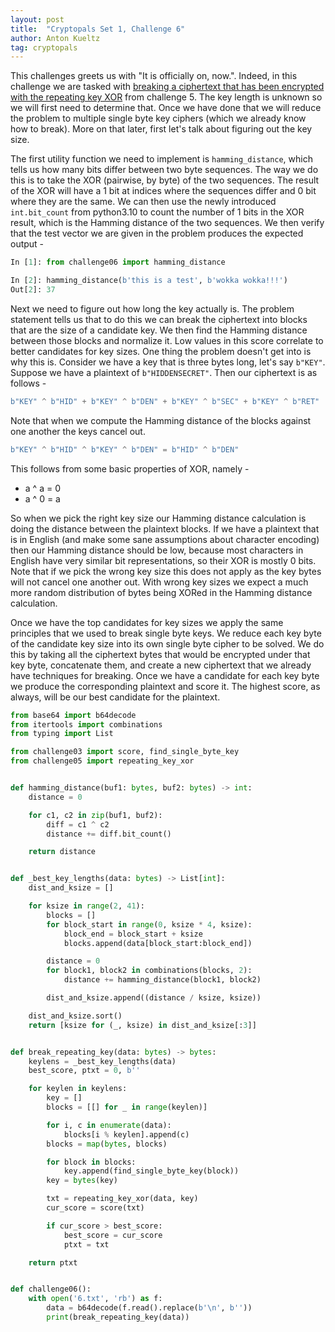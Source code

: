 ```yaml
---
layout: post
title:  "Cryptopals Set 1, Challenge 6"
author: Anton Kueltz
tag: cryptopals
---
```


This challenges greets us with "It is officially on, now.". Indeed, in this 
challenge we are tasked with [breaking a ciphertext that has been encrypted
with the repeating key XOR](https://cryptopals.com/sets/1/challenges/6) 
from challenge 5. The key length is unknown so we
will first need to determine that. Once we have done that we will reduce the
problem to multiple single byte key ciphers (which we already know how to
break). More on that later, first let's talk about figuring out the key
size.

The first utility function we need to implement is `hamming_distance`, which
tells us how many bits differ between two byte sequences. The way we do this
is to take the XOR (pairwise, by byte) of the two sequences. The result of
the XOR will have a 1 bit at indices where the sequences differ and 0 bit
where they are the same. We can then use the newly introduced 
`int.bit_count` from python3.10 to count the number of 1 bits in the XOR 
result, which is the Hamming distance of the two sequences. We then verify 
that the test vector we are given in the problem produces the expected
output -

```python
In [1]: from challenge06 import hamming_distance

In [2]: hamming_distance(b'this is a test', b'wokka wokka!!!')
Out[2]: 37
```

Next we need to figure out how long the key actually is. The problem
statement tells us that to do this we can break the ciphertext into
blocks that are the size of a candidate key. We then find the Hamming
distance between those blocks and normalize it. Low values in this score
correlate to better candidates for key sizes. One thing the problem doesn't
get into is why this is. Consider we have a key that is three bytes long, 
let's say `b"KEY"`. Suppose we have a plaintext of `b"HIDDENSECRET"`. Then
our ciphertext is as follows -

```python
b"KEY" ^ b"HID" + b"KEY" ^ b"DEN" + b"KEY" ^ b"SEC" + b"KEY" ^ b"RET"
```

Note that when we compute the Hamming distance of the blocks against one
another the keys cancel out.

```python
b"KEY" ^ b"HID" ^ b"KEY" ^ b"DEN" = b"HID" ^ b"DEN"
```

This follows from some basic properties of XOR, namely -
* a ^ a = 0
* a ^ 0 = a

So when we pick the right key size our Hamming distance calculation is doing
the distance between the plaintext blocks. If we have a plaintext that is in
English (and make some sane assumptions about character encoding) then our
Hamming distance should be low, because most characters in English have very
similar bit representations, so their XOR is mostly 0 bits. Note that if we
pick the wrong key size this does not apply as the key bytes will not cancel
one another out. With wrong key sizes we expect a much more random
distribution of bytes being XORed in the Hamming distance calculation.

Once we have the top candidates for key sizes we apply the same principles
that we used to break single byte keys. We reduce each key byte of the
candidate key size into its own single byte cipher to be solved. We do this
by taking all the ciphertext bytes that would be encrypted under that key
byte, concatenate them, and create a new ciphertext that we already have
techniques for breaking. Once we have a candidate for each key byte we
produce the corresponding plaintext and score it. The highest score, as
always, will be our best candidate for the plaintext.

```python
from base64 import b64decode
from itertools import combinations
from typing import List

from challenge03 import score, find_single_byte_key
from challenge05 import repeating_key_xor


def hamming_distance(buf1: bytes, buf2: bytes) -> int:
    distance = 0

    for c1, c2 in zip(buf1, buf2):
        diff = c1 ^ c2
        distance += diff.bit_count()

    return distance


def _best_key_lengths(data: bytes) -> List[int]:
    dist_and_ksize = []

    for ksize in range(2, 41):
        blocks = []
        for block_start in range(0, ksize * 4, ksize):
            block_end = block_start + ksize
            blocks.append(data[block_start:block_end])

        distance = 0
        for block1, block2 in combinations(blocks, 2):
            distance += hamming_distance(block1, block2)

        dist_and_ksize.append((distance / ksize, ksize))

    dist_and_ksize.sort()
    return [ksize for (_, ksize) in dist_and_ksize[:3]]


def break_repeating_key(data: bytes) -> bytes:
    keylens = _best_key_lengths(data)
    best_score, ptxt = 0, b''

    for keylen in keylens:
        key = []
        blocks = [[] for _ in range(keylen)]

        for i, c in enumerate(data):
            blocks[i % keylen].append(c)
        blocks = map(bytes, blocks)

        for block in blocks:
            key.append(find_single_byte_key(block))
        key = bytes(key)

        txt = repeating_key_xor(data, key)
        cur_score = score(txt)

        if cur_score > best_score:
            best_score = cur_score
            ptxt = txt

    return ptxt


def challenge06():
    with open('6.txt', 'rb') as f:
        data = b64decode(f.read().replace(b'\n', b''))
        print(break_repeating_key(data))
```